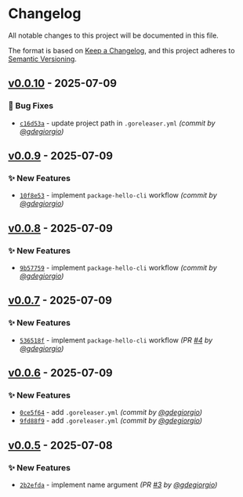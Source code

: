 # Changelog
All notable changes to this project will be documented in this file.

The format is based on [Keep a Changelog](https://keepachangelog.com/en/1.0.0/),
and this project adheres to [Semantic Versioning](https://semver.org/spec/v2.0.0.html).

## [v0.0.10] - 2025-07-09
### :bug: Bug Fixes
- [`c16d53a`](https://github.com/gdegiorgio/golang-rock-solid-cicd/commit/c16d53a9a1d53a5792630ccd837e7cf46e6ffb9d) - update project path in `.goreleaser.yml` *(commit by [@gdegiorgio](https://github.com/gdegiorgio))*


## [v0.0.9] - 2025-07-09
### :sparkles: New Features
- [`10f8e53`](https://github.com/gdegiorgio/golang-rock-solid-cicd/commit/10f8e537fb0a6679f1cf1b27697dcf1cde276818) - implement `package-hello-cli` workflow *(commit by [@gdegiorgio](https://github.com/gdegiorgio))*


## [v0.0.8] - 2025-07-09
### :sparkles: New Features
- [`9b57759`](https://github.com/gdegiorgio/golang-rock-solid-cicd/commit/9b57759781e7f3e22779bf6ea25b74f2cea31e88) - implement `package-hello-cli` workflow *(commit by [@gdegiorgio](https://github.com/gdegiorgio))*


## [v0.0.7] - 2025-07-09
### :sparkles: New Features
- [`536518f`](https://github.com/gdegiorgio/golang-rock-solid-cicd/commit/536518f5e237dd77e083ca7903141af48a2ac1ab) - implement `package-hello-cli` workflow *(PR [#4](https://github.com/gdegiorgio/golang-rock-solid-cicd/pull/4) by [@gdegiorgio](https://github.com/gdegiorgio))*


## [v0.0.6] - 2025-07-09
### :sparkles: New Features
- [`0ce5f64`](https://github.com/gdegiorgio/golang-rock-solid-cicd/commit/0ce5f642a1550762636ec089317677dd62062d5d) - add `.goreleaser.yml` *(commit by [@gdegiorgio](https://github.com/gdegiorgio))*
- [`9fd88f9`](https://github.com/gdegiorgio/golang-rock-solid-cicd/commit/9fd88f9987a286f2c098429e46d6292542ab7e32) - add `.goreleaser.yml` *(commit by [@gdegiorgio](https://github.com/gdegiorgio))*


## [v0.0.5] - 2025-07-08
### :sparkles: New Features
- [`2b2efda`](https://github.com/gdegiorgio/golang-rock-solid-cicd/commit/2b2efda78d24b47fc6bcf5f957ff7848ca89d742) - implement name argument *(PR [#3](https://github.com/gdegiorgio/golang-rock-solid-cicd/pull/3) by [@gdegiorgio](https://github.com/gdegiorgio))*

[v0.0.5]: https://github.com/gdegiorgio/golang-rock-solid-cicd/compare/v0.0.4...v0.0.5
[v0.0.6]: https://github.com/gdegiorgio/golang-rock-solid-cicd/compare/v0.0.5...v0.0.6
[v0.0.7]: https://github.com/gdegiorgio/golang-rock-solid-cicd/compare/v0.0.6...v0.0.7
[v0.0.8]: https://github.com/gdegiorgio/golang-rock-solid-cicd/compare/v0.0.7...v0.0.8
[v0.0.9]: https://github.com/gdegiorgio/golang-rock-solid-cicd/compare/v0.0.8...v0.0.9
[v0.0.10]: https://github.com/gdegiorgio/golang-rock-solid-cicd/compare/v0.0.9...v0.0.10

